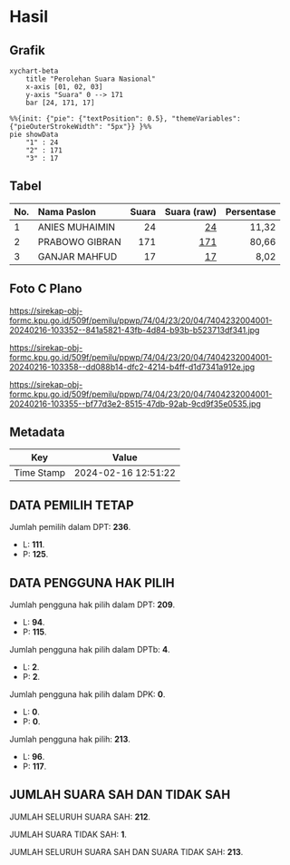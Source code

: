 # Hasil

## Grafik

```mermaid
xychart-beta
    title "Perolehan Suara Nasional"
    x-axis [01, 02, 03]
    y-axis "Suara" 0 --> 171
    bar [24, 171, 17]
```

```mermaid
%%{init: {"pie": {"textPosition": 0.5}, "themeVariables": {"pieOuterStrokeWidth": "5px"}} }%%
pie showData
    "1" : 24
    "2" : 171
    "3" : 17
```

## Tabel

| No. | Nama Paslon    | Suara | Suara (raw) | Persentase |
|:--- |:-------------- | -----:| -----------:| ----------:|
| 1   | ANIES MUHAIMIN | 24    | [24][p-1]   | 11,32      |
| 2   | PRABOWO GIBRAN | 171   | [171][p-2]  | 80,66      |
| 3   | GANJAR MAHFUD  | 17    | [17][p-3]   | 8,02       |


[p-1]: https://github.com/gigit-pemilu/pemilu-2024/blob/main/pilpres/hitung-suara/sub/74-sulawesi-tenggara/sub/04-buton/sub/23-lasalimu/sub/2004-suandala/sub/001-tps/sub/paslon-1.txt
[p-2]: https://github.com/gigit-pemilu/pemilu-2024/blob/main/pilpres/hitung-suara/sub/74-sulawesi-tenggara/sub/04-buton/sub/23-lasalimu/sub/2004-suandala/sub/001-tps/sub/paslon-2.txt
[p-3]: https://github.com/gigit-pemilu/pemilu-2024/blob/main/pilpres/hitung-suara/sub/74-sulawesi-tenggara/sub/04-buton/sub/23-lasalimu/sub/2004-suandala/sub/001-tps/sub/paslon-3.txt

## Foto C Plano

https://sirekap-obj-formc.kpu.go.id/509f/pemilu/ppwp/74/04/23/20/04/7404232004001-20240216-103352--841a5821-43fb-4d84-b93b-b523713df341.jpg

https://sirekap-obj-formc.kpu.go.id/509f/pemilu/ppwp/74/04/23/20/04/7404232004001-20240216-103358--dd088b14-dfc2-4214-b4ff-d1d7341a912e.jpg

https://sirekap-obj-formc.kpu.go.id/509f/pemilu/ppwp/74/04/23/20/04/7404232004001-20240216-103355--bf77d3e2-8515-47db-92ab-9cd9f35e0535.jpg


## Metadata

| Key        | Value               |
| ---------- | ------------------- |
| Time Stamp | 2024-02-16 12:51:22 |


## DATA PEMILIH TETAP

Jumlah pemilih dalam DPT: **236**.
 * L: **111**.
 * P: **125**.

## DATA PENGGUNA HAK PILIH

Jumlah pengguna hak pilih dalam DPT: **209**.
 * L: **94**.
 * P: **115**.

Jumlah pengguna hak pilih dalam DPTb: **4**.
 * L: **2**.
 * P: **2**.

Jumlah pengguna hak pilih dalam DPK: **0**.
 * L: **0**.
 * P: **0**.

Jumlah pengguna hak pilih: **213**.
 * L: **96**.
 * P: **117**.

## JUMLAH SUARA SAH DAN TIDAK SAH

JUMLAH SELURUH SUARA SAH: **212**.

JUMLAH SUARA TIDAK SAH: **1**.

JUMLAH SELURUH SUARA SAH DAN SUARA TIDAK SAH: **213**.


